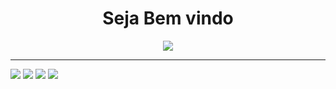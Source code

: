 <h1 align="center">Seja Bem vindo</h1>
<p align="center">
  <a href="https://github.com/wagnerlimanet">
	<img src="https://readme-typing-svg.herokuapp.com?lines=Me+chamo+Renato+Sancho;Sou+Mecatrônico+Industrial,+Automação+Industrial,+Robótica+Industrial+!&center=true&width=780&height=45">
  </a>
</p>

<hr />

<img src="https://img.shields.io/badge/HTML5-orange?style=for-the-badge&logo=HTML5&logoColor=white" />
<img src="https://img.shields.io/badge/CSS3-blue?style=for-the-badge&logo=CSS3&logoColor=white" />
<img src="https://img.shields.io/badge/BOOTSTRAP-red?style=for-the-badge&logo=BOOTSTRAP&logoColor=white" />
<img src="https://img.shields.io/badge/GITHUB-black?style=for-the-badge&logo=GITHUB&logoColor=white" />

<!--
**SanchoGitHub/SanchoGitHub** is a ✨ _special_ ✨ repository because its `README.md` (this file) appears on your GitHub profile.

Here are some ideas to get you started:

- 🔭 I’m currently working on ...
- 🌱 I’m currently learning ...
- 👯 I’m looking to collaborate on ...
- 🤔 I’m looking for help with ...
- 💬 Ask me about ...
- 📫 How to reach me: ...
- 😄 Pronouns: ...
- ⚡ Fun fact: ...
-->
